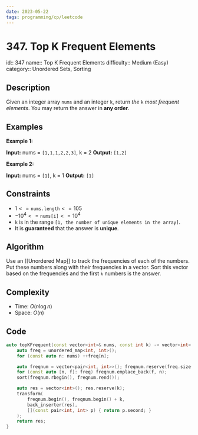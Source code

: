 ```yaml
---
date: 2023-05-22
tags: programming/cp/leetcode
---
```


# 347. Top K Frequent Elements 

id:: 347
name:: Top K Frequent Elements
difficulty:: Medium (Easy)
category:: Unordered Sets, Sorting

## Description
Given an integer array `nums` and an integer `k`, return _the_ `k` _most frequent elements_. You may return the answer in **any order**.

## Examples
**Example 1:**

**Input:** nums = `[1,1,1,2,2,3]`, k = 2
**Output:** `[1,2]`

**Example 2:**

**Input:** nums = `[1]`, k = 1
**Output:** `[1]`

## Constraints
-   $1 <= \texttt{nums.length} <= 105$
-   $-10^4 <= \texttt{nums[i]} <= 10^4$
-   `k` is in the range `[1, the number of unique elements in the array]`.
-   It is **guaranteed** that the answer is **unique**.

## Algorithm
Use an [[Unordered Map]] to track the frequencies of each of the numbers. Put these numbers along with their frequencies in a vector. Sort this vector based on the frequencies and the first `k` numbers is the answer.

## Complexity
- Time: $O(n \log n)$
- Space: $O(n)$

## Code
```cpp
auto topKFrequent(const vector<int>& nums, const int k) -> vector<int> {
	auto freq = unordered_map<int, int>();
	for (const auto n: nums) ++freq[n];

	auto freqnum = vector<pair<int, int>>(); freqnum.reserve(freq.size());
	for (const auto [n, f]: freq) freqnum.emplace_back(f, n);
	sort(freqnum.rbegin(), freqnum.rend());

	auto res = vector<int>(); res.reserve(k);
	transform(
		freqnum.begin(), freqnum.begin() + k,
		back_inserter(res),
		[](const pair<int, int> p) { return p.second; }
	);
	return res;
}
```
